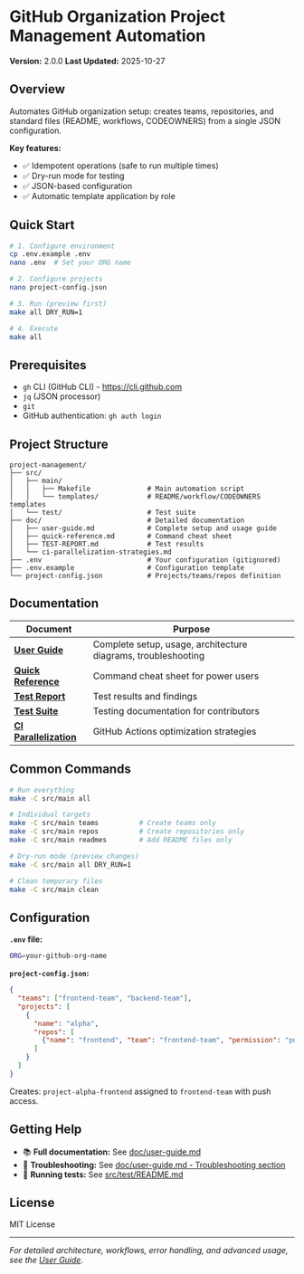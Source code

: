 # GitHub Organization Project Management Automation

**Version:** 2.0.0
**Last Updated:** 2025-10-27

## Overview

Automates GitHub organization setup: creates teams, repositories, and standard files (README, workflows, CODEOWNERS) from a single JSON configuration.

**Key features:**
- ✅ Idempotent operations (safe to run multiple times)
- ✅ Dry-run mode for testing
- ✅ JSON-based configuration
- ✅ Automatic template application by role

## Quick Start

```bash
# 1. Configure environment
cp .env.example .env
nano .env  # Set your ORG name

# 2. Configure projects
nano project-config.json

# 3. Run (preview first)
make all DRY_RUN=1

# 4. Execute
make all
```

## Prerequisites

- `gh` CLI (GitHub CLI) - https://cli.github.com
- `jq` (JSON processor)
- `git`
- GitHub authentication: `gh auth login`

## Project Structure

```
project-management/
├── src/
│   ├── main/
│   │   ├── Makefile              # Main automation script
│   │   └── templates/            # README/workflow/CODEOWNERS templates
│   └── test/                     # Test suite
├── doc/                          # Detailed documentation
│   ├── user-guide.md             # Complete setup and usage guide
│   ├── quick-reference.md        # Command cheat sheet
│   ├── TEST-REPORT.md            # Test results
│   └── ci-parallelization-strategies.md
├── .env                          # Your configuration (gitignored)
├── .env.example                  # Configuration template
└── project-config.json           # Projects/teams/repos definition
```

## Documentation

| Document | Purpose |
|----------|---------|
| **[User Guide](doc/user-guide.md)** | Complete setup, usage, architecture diagrams, troubleshooting |
| **[Quick Reference](doc/quick-reference.md)** | Command cheat sheet for power users |
| **[Test Report](doc/TEST-REPORT.md)** | Test results and findings |
| **[Test Suite](src/test/README.md)** | Testing documentation for contributors |
| **[CI Parallelization](doc/ci-parallelization-strategies.md)** | GitHub Actions optimization strategies |

## Common Commands

```bash
# Run everything
make -C src/main all

# Individual targets
make -C src/main teams          # Create teams only
make -C src/main repos          # Create repositories only
make -C src/main readmes        # Add README files only

# Dry-run mode (preview changes)
make -C src/main all DRY_RUN=1

# Clean temporary files
make -C src/main clean
```

## Configuration

**`.env` file:**
```bash
ORG=your-github-org-name
```

**`project-config.json`:**
```json
{
  "teams": ["frontend-team", "backend-team"],
  "projects": [
    {
      "name": "alpha",
      "repos": [
        {"name": "frontend", "team": "frontend-team", "permission": "push"}
      ]
    }
  ]
}
```

Creates: `project-alpha-frontend` assigned to `frontend-team` with push access.

## Getting Help

- 📚 **Full documentation:** See [doc/user-guide.md](doc/user-guide.md)
- 🐛 **Troubleshooting:** See [doc/user-guide.md - Troubleshooting section](doc/user-guide.md#troubleshooting)
- 🧪 **Running tests:** See [src/test/README.md](src/test/README.md)

## License

MIT License

---

*For detailed architecture, workflows, error handling, and advanced usage, see the [User Guide](doc/user-guide.md).*
